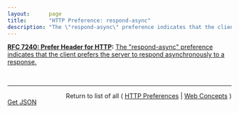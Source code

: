 ```yaml
---
layout:      page
title:       "HTTP Preference: respond-async"
description: "The \"respond-async\" preference indicates that the client prefers the server to respond asynchronously to a response."
---
```


**[RFC 7240: Prefer Header for HTTP](/specs/IETF/RFC/7240 "This specification defines an HTTP header field that can be used by a client to request that certain behaviors be employed by a server while processing a request."):** [The "respond-async" preference indicates that the client prefers the server to respond asynchronously to a response.](http://tools.ietf.org/html/rfc7240#section-4.1 "Read documentation for HTTP Preference &#34;respond-async&#34;")

<br/>
<hr/>

<p style="float : left"><a href="respond-async.json" title="Get JSON representing this particular Web Concept">Get JSON</a></p>
<p style="text-align: right">Return to list of all ( <a href="../http-preferences">HTTP Preferences</a> | <a href="../">Web Concepts</a> )</p>
